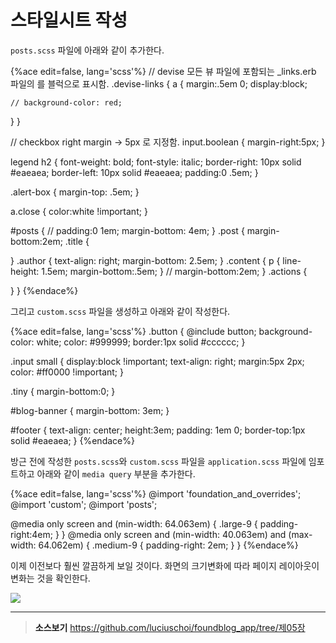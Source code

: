 # 스타일시트 작성

`posts.scss` 파일에 아래와 같이 추가한다.


{%ace edit=false, lang='scss'%}
// devise 모든 뷰 파일에 포함되는 _links.erb 파일의 <a>를 블럭으로 표시함.
.devise-links {
  a {
    margin:.5em 0;
    display:block;

    // background-color: red;
  }
}

// checkbox right margin -> 5px 로 지정함.
input.boolean {
  margin-right:5px;
}

legend h2 {
  font-weight: bold;
  font-style: italic;
  border-right: 10px solid #eaeaea;
  border-left: 10px solid #eaeaea;
  padding:0 .5em;
}

.alert-box {
  margin-top: .5em;
}

a.close {
  color:white !important;
}

#posts {
  // padding:0 1em;
  margin-bottom: 4em;
}
.post {
  margin-bottom:2em;
  .title {

  }
  .author {
    text-align: right;
    margin-bottom: 2.5em;
  }
  .content {
    p {
      line-height: 1.5em;
      margin-bottom:.5em;
    }
    // margin-bottom:2em;
  }
  .actions {

  }
}
{%endace%}

그리고 `custom.scss` 파일을 생성하고 아래와 같이 작성한다.

{%ace edit=false, lang='scss'%}
.button {
  @include button;
  background-color: white;
  color: #999999;
  border:1px solid #cccccc;
}

.input small {
  display:block !important;
  text-align: right;
  margin:5px 2px;
  color: #ff0000 !important;
}

.tiny {
  margin-bottom:0;
}

#blog-banner {
  margin-bottom: 3em;
}

#footer {
  text-align: center;
  height:3em;
  padding: 1em 0;
  border-top:1px solid #eaeaea;
}
{%endace%}

방근 전에 작성한 `posts.scss`와 `custom.scss` 파일을  `application.scss` 파일에 임포트하고 아래와 같이 `media query` 부분을 추가한다.

{%ace edit=false, lang='scss'%}
@import 'foundation_and_overrides';
@import 'custom';
@import 'posts';

@media only screen and (min-width: 64.063em) {
  .large-9 {
    padding-right:4em;
  }
}
@media only screen and (min-width: 40.063em) and (max-width: 64.062em) {
  .medium-9 {
    padding-right: 2em;
  }
}
{%endace%}

이제 이전보다 훨씬 깔끔하게 보일 것이다. 화면의 크기변화에 따라 페이지 레이아웃이 변화는 것을 확인한다.

![](http://i1373.photobucket.com/albums/ag392/rorlab/Photobucket%20Desktop%20-%20RORLAB/FoundBlog/2014-06-12_12-42-31_zps8ba9ec66.png)

---

> **소스보기** https://github.com/luciuschoi/foundblog_app/tree/제05장
